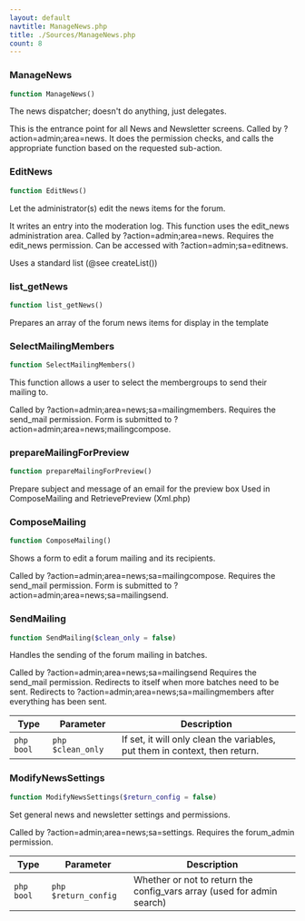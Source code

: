 ```yaml
---
layout: default
navtitle: ManageNews.php
title: ./Sources/ManageNews.php
count: 8
---
```


### ManageNews

```php
function ManageNews()
```
The news dispatcher; doesn't do anything, just delegates.

This is the entrance point for all News and Newsletter screens.
Called by ?action=admin;area=news.
It does the permission checks, and calls the appropriate function
based on the requested sub-action.

### EditNews

```php
function EditNews()
```
Let the administrator(s) edit the news items for the forum.

It writes an entry into the moderation log.
This function uses the edit_news administration area.
Called by ?action=admin;area=news.
Requires the edit_news permission.
Can be accessed with ?action=admin;sa=editnews.

Uses a standard list (@see createList())

### list_getNews

```php
function list_getNews()
```
Prepares an array of the forum news items for display in the template



### SelectMailingMembers

```php
function SelectMailingMembers()
```
This function allows a user to select the membergroups to send their
mailing to.

Called by ?action=admin;area=news;sa=mailingmembers.
Requires the send_mail permission.
Form is submitted to ?action=admin;area=news;mailingcompose.

### prepareMailingForPreview

```php
function prepareMailingForPreview()
```
Prepare subject and message of an email for the preview box
Used in ComposeMailing and RetrievePreview (Xml.php)



### ComposeMailing

```php
function ComposeMailing()
```
Shows a form to edit a forum mailing and its recipients.

Called by ?action=admin;area=news;sa=mailingcompose.
Requires the send_mail permission.
Form is submitted to ?action=admin;area=news;sa=mailingsend.

### SendMailing

```php
function SendMailing($clean_only = false)
```
Handles the sending of the forum mailing in batches.

Called by ?action=admin;area=news;sa=mailingsend
Requires the send_mail permission.
Redirects to itself when more batches need to be sent.
Redirects to ?action=admin;area=news;sa=mailingmembers after everything has been sent.

Type|Parameter|Description
---|---|---
`php bool`|`php $clean_only`|If set, it will only clean the variables, put them in context, then return.

### ModifyNewsSettings

```php
function ModifyNewsSettings($return_config = false)
```
Set general news and newsletter settings and permissions.

Called by ?action=admin;area=news;sa=settings.
Requires the forum_admin permission.

Type|Parameter|Description
---|---|---
`php bool`|`php $return_config`|Whether or not to return the config_vars array (used for admin search)

